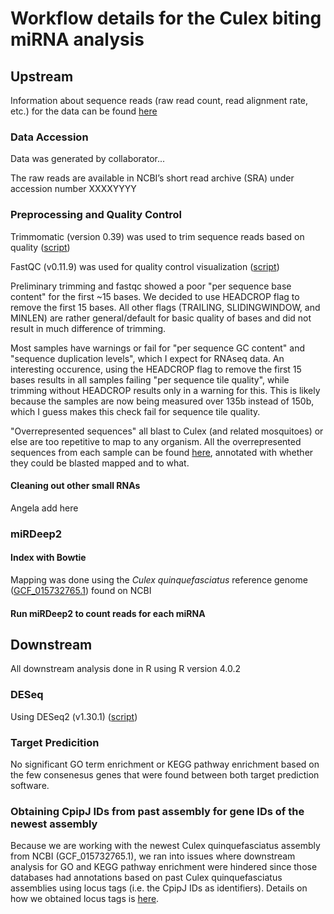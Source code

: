 # Workflow details for the Culex biting miRNA analysis

## Upstream 
Information about sequence reads (raw read count, read alignment rate, etc.) for the data can be found [here]()

### Data Accession
Data was generated by collaborator...

The raw reads are available in NCBI’s short read archive (SRA) under accession number XXXXYYYY

### Preprocessing and Quality Control

Trimmomatic (version 0.39) was used to trim sequence reads based on quality ([script](https://github.com/srmarzec/Culex_Biting_RNAseq/blob/main/Upstream/trim.sh))

FastQC (v0.11.9) was used for quality control visualization ([script](https://github.com/srmarzec/Culex_Biting_RNAseq/blob/main/Upstream/fastqc.sh))

Preliminary trimming and fastqc showed a poor "per sequence base content" for the first ~15 bases. We decided to use HEADCROP flag to remove the first 15 bases. All other flags (TRAILING, SLIDINGWINDOW, and MINLEN) are rather general/default for basic quality of bases and did not result in much difference of trimming.

Most samples have warnings or fail for "per sequence GC content" and "sequence duplication levels", which I expect for RNAseq data. An interesting occurence, using the HEADCROP flag to remove the first 15 bases results in all samples failing "per sequence tile quality", while trimming without HEADCROP results only in a warning for this. This is likely because the samples are now being measured over 135b instead of 150b, which I guess makes this check fail for sequence tile quality.

"Overrepresented sequences" all blast to Culex (and related mosquitoes) or else are too repetitive to map to any organism. All the overrepresented sequences from each sample can be found [here](https://github.com/srmarzec/Culex_Biting_RNAseq/blob/main/misc/OverrepSequences.txt), annotated with whether they could be blasted mapped and to what.

#### Cleaning out other small RNAs

Angela add here

### miRDeep2 
#### Index with Bowtie

Mapping was done using the *Culex quinquefasciatus* reference genome ([GCF_015732765.1](https://www.ncbi.nlm.nih.gov/assembly/GCF_015732765.1/)) found on NCBI


#### Run miRDeep2 to count reads for each miRNA


## Downstream

All downstream analysis done in R using R version 4.0.2

### DESeq
Using DESeq2 (v1.30.1) ([script](https://github.com/srmarzec/Culex_Biting_RNAseq/blob/main/Downstream/DESeq.R))

### Target Predicition 


No significant GO term enrichment or KEGG pathway enrichment based on the few consenesus genes that were found between both target prediction software. 

### Obtaining CpipJ IDs from past assembly for gene IDs of the newest assembly
Because we are working with the newest Culex quinquefasciatus assembly from NCBI (GCF_015732765.1), we ran into issues where downstream analysis for GO and KEGG pathway enrichment were hindered since those databases had annotations based on past Culex quinquefasciatus assemblies using locus tags (i.e. the CpipJ IDs as identifiers). Details on how we obtained locus tags is [here](https://github.com/srmarzec/Culex_Biting_RNAseq/blob/main/misc/GeneID_LocusTag_Conversion.md).
